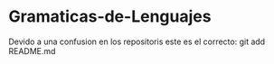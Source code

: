 # Gramaticas-de-Lenguajes

Devido a una confusion en los repositoris este es el correcto: git add README.md
